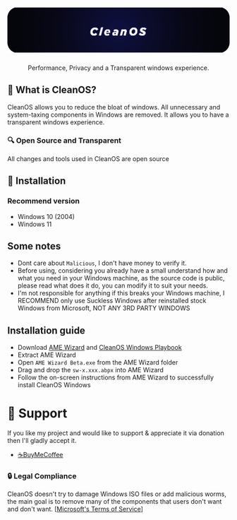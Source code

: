 <h1 align="center">
  <a target="_blank"><img src="https://raw.githubusercontent.com/cleancustomos/CleanOS/main/Assets/cover.png" alt="CleanOS" width="800"></a>
</h1>
<p align="center">Performance, Privacy and a Transparent windows experience.</p>

## 🤔 What is CleanOS?
CleanOS allows you to reduce the bloat of windows. All unnecessary and system-taxing components in Windows are removed. It allows you to have a transparent windows experience.

### 🔍 Open Source and Transparent
All changes and tools used in CleanOS are open source

## 🔧 Installation
### Recommend version
- Windows 10 (2004)
- Windows 11

## Some notes
- Dont care about `Malicious`, I don't have money to verify it.
- Before using, considering you already have a small understand how and what you need in your Windows machine, as the source code is public, please read what does it do, you can modify it to suit your needs.
- I'm not responsible for anything if this breaks your Windows machine, I RECOMMEND only use Suckless Windows after reinstalled stock Windows from Microsoft, NOT ANY 3RD PARTY WINDOWS

## Installation guide
- Download [AME Wizard](https://ameliorated.io/) and [CleanOS Windows Playbook](https://github.com/cleancustomos/cleancustomos/releases/latest)
- Extract AME Wizard
- Open `AME Wizard Beta.exe` from the AME Wizard folder
- Drag and drop the `sw-x.xxx.abpx` into AME Wizard
- Follow the on-screen instructions from AME Wizard to successfully install CleanOS Windows

# 💝 Support
If you like my project and would like to support & appreciate it via donation then I'll gladly accept it.
- [☕BuyMeCoffee](https://www.buymeacoffee.com/berkayay)

### 🔒 Legal Compliance
CleanOS doesn't try to damage Windows ISO files or add malicious worms, the main goal is to remove many of the components that users don't want and don't want. [[Microsoft's Terms of Service](https://www.microsoft.com/en-us/Useterms/Retail/Windows/10/UseTerms_Retail_Windows_10_English.htm)] 
